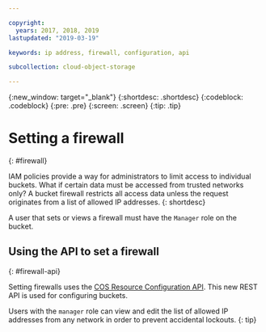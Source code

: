 ```yaml
---

copyright:
  years: 2017, 2018, 2019
lastupdated: "2019-03-19"

keywords: ip address, firewall, configuration, api

subcollection: cloud-object-storage

---
```

{:new_window: target="_blank"}
{:shortdesc: .shortdesc}
{:codeblock: .codeblock}
{:pre: .pre}
{:screen: .screen}
{:tip: .tip}

# Setting a firewall
{: #firewall}

IAM policies provide a way for administrators to limit access to individual buckets. What if certain data must be accessed from trusted networks only? A bucket firewall restricts all access data unless the request originates from a list of allowed IP addresses.
{: shortdesc}

A user that sets or views a firewall must have the `Manager` role on the bucket. 

## Using the API to set a firewall
{: #firewall-api}

Setting firewalls uses the [COS Resource Configuration API](/apidocs/cos/cos-configuration). This new REST API is used for configuring buckets. 

Users with the `manager` role can view and edit the list of allowed IP addresses from any network in order to prevent accidental lockouts.
{: tip}